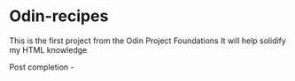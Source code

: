 # Odin-recipes
This is the first project from the Odin Project Foundations
It will help solidify my HTML knowledge

Post completion - 